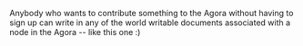 Anybody who wants to contribute something to the Agora without having to sign up can write in any of the world writable documents associated with a node in the Agora -- like this one :)